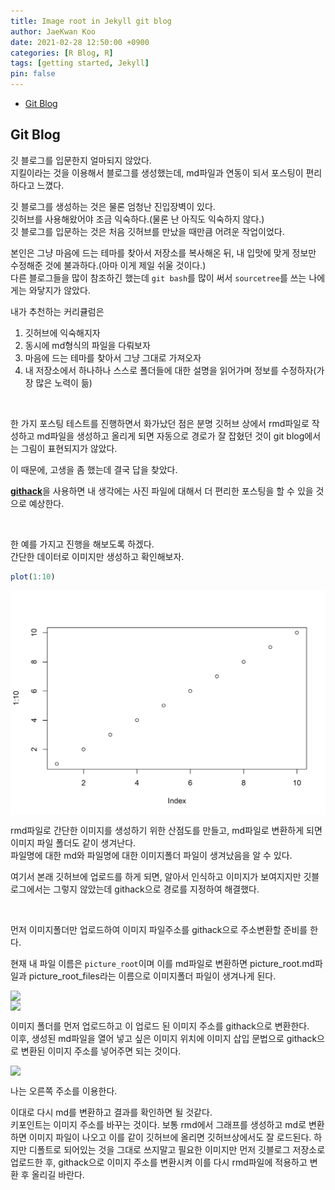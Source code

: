 ```yaml
---
title: Image root in Jekyll git blog
author: JaeKwan Koo
date: 2021-02-28 12:50:00 +0900
categories: [R Blog, R]
tags: [getting started, Jekyll]
pin: false
---
```


-   [Git Blog](#git-blog)

## Git Blog

깃 블로그를 입문한지 얼마되지 않았다.  
지킬이라는 것을 이용해서 블로그를 생성했는데, md파일과 연동이 되서
포스팅이 편리하다고 느꼈다.

깃 블로그를 생성하는 것은 물론 엄청난 진입장벽이 있다.  
깃허브를 사용해왔어야 조금 익숙하다.(물론 난 아직도 익숙하지 않다.)  
깃 블로그를 입문하는 것은 처음 깃허브를 만났을 때만큼 어려운 작업이었다.

본인은 그냥 마음에 드는 테마를 찾아서 저장소를 복사해온 뒤, 내 입맛에
맞게 정보만 수정해준 것에 불과하다.(아마 이게 제일 쉬울 것이다.)  
다른 블로그들을 많이 참조하긴 했는데 `git bash`를 많이 써서
`sourcetree`를 쓰는 나에게는 와닿지가 않았다.

내가 추천하는 커리큘럼은  
1. 깃허브에 익숙해지자  
2. 동시에 md형식의 파일을 다뤄보자  
3. 마음에 드는 테마를 찾아서 그냥 그대로 가져오자  
4. 내 저장소에서 하나하나 스스로 폴더들에 대한 설명을 읽어가며 정보를
수정하자(가장 많은 노력이 듦)

<br>

한 가지 포스팅 테스트를 진행하면서 화가났던 점은 분명 깃허브 상에서
rmd파일로 작성하고 md파일을 생성하고 올리게 되면 자동으로 경로가 잘
잡혔던 것이 git blog에서는 그림이 표현되지가 않았다.

이 때문에, 고생을 좀 했는데 결국 답을 찾았다.

[**githack**](https://raw.githack.com/)을 사용하면 내 생각에는 사진
파일에 대해서 더 편리한 포스팅을 할 수 있을 것으로 예상한다.

<br>

한 예를 가지고 진행을 해보도록 하겠다.  
간단한 데이터로 이미지만 생성하고 확인해보자.

``` r
plot(1:10)
```

<img src="picture_root_files/figure-gfm/unnamed-chunk-1-1.png" style="display: block; margin: auto;" />

rmd파일로 간단한 이미지를 생성하기 위한 산점도를 만들고, md파일로
변환하게 되면 이미지 파일 폴더도 같이 생겨난다.  
파일명에 대한 md와 파일명에 대한 이미지폴더 파일이 생겨났음을 알 수
있다.

여기서 본래 깃허브에 업로드를 하게 되면, 알아서 인식하고 이미지가
보여지지만 깃블로그에서는 그렇지 않았는데 githack으로 경로를 지정하여
해결했다.

<br>

먼저 이미지폴더만 업로드하여 이미지 파일주소를 githack으로 주소변환할
준비를 한다.

현재 내 파일 이름은 `picture_root`이며 이를 md파일로 변환하면
picture\_root.md파일과 picture\_root\_files라는 이름으로 이미지폴더
파일이 생겨나게 된다.

<img src="https://raw.githack.com/koojaekwan/koojaekwan.github.io/master/_posts/picture_root_files/figure-gfm/image1.png" style="display: block; margin: auto;"/>

<img src="https://raw.githack.com/koojaekwan/koojaekwan.github.io/master/_posts/picture_root_files/figure-gfm/image2.png" style="display: block; margin: auto;"/>

이미지 폴더를 먼저 업로드하고 이 업로드 된 이미지 주소를 githack으로
변환한다.  
이후, 생성된 md파일을 열어 넣고 싶은 이미지 위치에 이미지 삽입 문법으로
githack으로 변환된 이미지 주소를 넣어주면 되는 것이다.

<img src="https://raw.githack.com/koojaekwan/koojaekwan.github.io/master/_posts/picture_root_files/figure-gfm/githack_sample_pic.png" style="display: block; margin: auto;"/>

나는 오른쪽 주소를 이용한다.

이대로 다시 md를 변환하고 결과를 확인하면 될 것같다.  
키포인트는 이미지 주소를 바꾸는 것이다. 보통 rmd에서 그래프를 생성하고
md로 변환하면 이미지 파일이 나오고 이를 같이 깃허브에 올리면
깃허브상에서도 잘 로드된다. 하지만 디폴트로 되어있는 것을 그대로
쓰지말고 필요한 이미지만 먼저 깃블로그 저장소로 업로드한 후, githack으로
이미지 주소를 변환시켜 이를 다시 rmd파일에 적용하고 변환 후 올리길
바란다.
